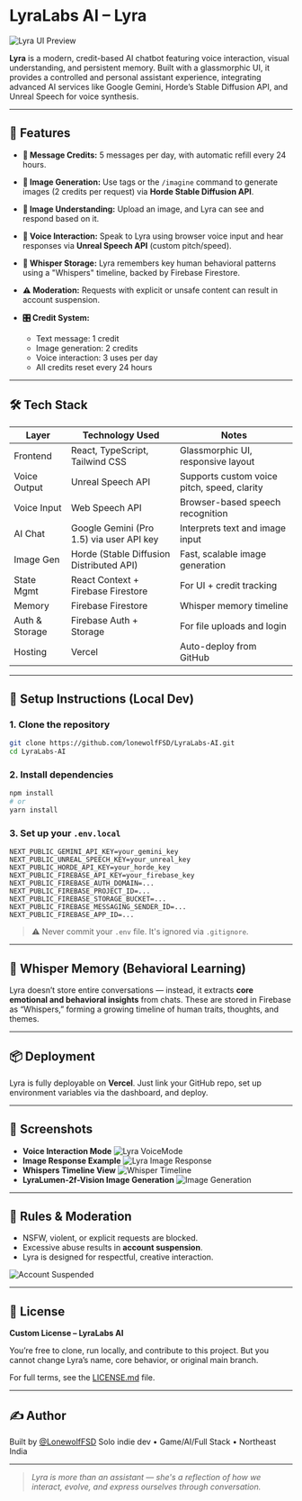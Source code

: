 # LyraLabs AI – Lyra

![Lyra UI Preview](https://i.postimg.cc/sDN3PKyG/Screenshot-2025-07-31-130134.png)

**Lyra** is a modern, credit-based AI chatbot featuring voice interaction, visual understanding, and persistent memory. Built with a glassmorphic UI, it provides a controlled and personal assistant experience, integrating advanced AI services like Google Gemini, Horde’s Stable Diffusion API, and Unreal Speech for voice synthesis.

---

## 🚀 Features

* **💬 Message Credits:**
  5 messages per day, with automatic refill every 24 hours.

* **🎨 Image Generation:**
  Use tags or the `/imagine` command to generate images (2 credits per request) via **Horde Stable Diffusion API**.

* **📸 Image Understanding:**
  Upload an image, and Lyra can see and respond based on it.

* **🔡️ Voice Interaction:**
  Speak to Lyra using browser voice input and hear responses via **Unreal Speech API** (custom pitch/speed).

* **🧠 Whisper Storage:**
  Lyra remembers key human behavioral patterns using a "Whispers" timeline, backed by Firebase Firestore.

* **⚠️ Moderation:**
  Requests with explicit or unsafe content can result in account suspension.

* **🎛️ Credit System:**

  * Text message: 1 credit
  * Image generation: 2 credits
  * Voice interaction: 3 uses per day
  * All credits reset every 24 hours

---

## 🛠 Tech Stack

| Layer          | Technology Used                          | Notes                                       |
| -------------- | ---------------------------------------- | ------------------------------------------- |
| Frontend       | React, TypeScript, Tailwind CSS          | Glassmorphic UI, responsive layout          |
| Voice Output   | Unreal Speech API                        | Supports custom voice pitch, speed, clarity |
| Voice Input    | Web Speech API                           | Browser-based speech recognition            |
| AI Chat        | Google Gemini (Pro 1.5) via user API key | Interprets text and image input             |
| Image Gen      | Horde (Stable Diffusion Distributed API) | Fast, scalable image generation             |
| State Mgmt     | React Context + Firebase Firestore       | For UI + credit tracking                    |
| Memory         | Firebase Firestore                       | Whisper memory timeline                     |
| Auth & Storage | Firebase Auth + Storage                  | For file uploads and login                  |
| Hosting        | Vercel                                   | Auto-deploy from GitHub                     |

---

## 🧪 Setup Instructions (Local Dev)

### 1. Clone the repository

```bash
git clone https://github.com/lonewolfFSD/LyraLabs-AI.git
cd LyraLabs-AI
```

### 2. Install dependencies

```bash
npm install
# or
yarn install
```

### 3. Set up your `.env.local`

```env
NEXT_PUBLIC_GEMINI_API_KEY=your_gemini_key
NEXT_PUBLIC_UNREAL_SPEECH_KEY=your_unreal_key
NEXT_PUBLIC_HORDE_API_KEY=your_horde_key
NEXT_PUBLIC_FIREBASE_API_KEY=your_firebase_key
NEXT_PUBLIC_FIREBASE_AUTH_DOMAIN=...
NEXT_PUBLIC_FIREBASE_PROJECT_ID=...
NEXT_PUBLIC_FIREBASE_STORAGE_BUCKET=...
NEXT_PUBLIC_FIREBASE_MESSAGING_SENDER_ID=...
NEXT_PUBLIC_FIREBASE_APP_ID=...
```

> ⚠️ Never commit your `.env` file. It's ignored via `.gitignore`.

---

## 🧠 Whisper Memory (Behavioral Learning)

Lyra doesn’t store entire conversations — instead, it extracts **core emotional and behavioral insights** from chats. These are stored in Firebase as “Whispers,” forming a growing timeline of human traits, thoughts, and themes.

---

## 📦 Deployment

Lyra is fully deployable on **Vercel**. Just link your GitHub repo, set up environment variables via the dashboard, and deploy.

---

## 📸 Screenshots

* **Voice Interaction Mode**
  ![Lyra VoiceMode](https://i.postimg.cc/bwmVSFj4/Screenshot-2025-07-31-130739.png)
* **Image Response Example**
 ![Lyra Image Response](https://i.postimg.cc/1XyDHsGB/Screenshot-2025-07-31-131101.png)
* **Whispers Timeline View**
 ![Whisper Timeline](https://i.postimg.cc/L4yJ7t22/Screenshot-2025-07-31-131346.png)
* **LyraLumen-2f-Vision Image Generation**
 ![Image Generation](https://i.postimg.cc/3w4M8HDt/Screenshot-2025-07-31-131728.png)


---

## 👮 Rules & Moderation

* NSFW, violent, or explicit requests are blocked.
* Excessive abuse results in **account suspension**.
* Lyra is designed for respectful, creative interaction.

![Account Suspended](https://i.postimg.cc/tR1zB4GS/Screenshot-2025-07-31-132137.png)

---

## 📄 License

**Custom License – LyraLabs AI**

You’re free to clone, run locally, and contribute to this project.
But you cannot change Lyra’s name, core behavior, or original main branch.

For full terms, see the [LICENSE.md]() file.

---

## ✍️ Author

Built by [@LonewolfFSD](https://github.com/lonewolfFSD)
Solo indie dev • Game/AI/Full Stack • Northeast India

---

> *Lyra is more than an assistant — she's a reflection of how we interact, evolve, and express ourselves through conversation.*
